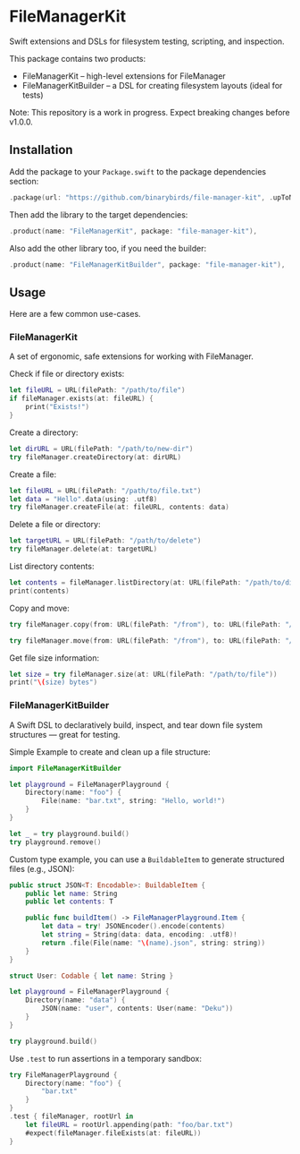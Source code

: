 # FileManagerKit

Swift extensions and DSLs for filesystem testing, scripting, and inspection.

This package contains two products:

- FileManagerKit – high-level extensions for FileManager
- FileManagerKitBuilder – a DSL for creating filesystem layouts (ideal for tests)

Note: This repository is a work in progress. Expect breaking changes before v1.0.0.


## Installation

Add the package to your `Package.swift` to the package dependencies section:

```swift
.package(url: "https://github.com/binarybirds/file-manager-kit", .upToNextMinor(from: "0.4.0")),
```

Then add the library to the target dependencies:

```swift
.product(name: "FileManagerKit", package: "file-manager-kit"),
```

Also add the other library too, if you need the builder:

```swift
.product(name: "FileManagerKitBuilder", package: "file-manager-kit"),
```


## Usage

Here are a few common use-cases.

### FileManagerKit 

A set of ergonomic, safe extensions for working with FileManager.

Check if file or directory exists:

```swift
let fileURL = URL(filePath: "/path/to/file")
if fileManager.exists(at: fileURL) {
    print("Exists!")
}
```

Create a directory:

```swift
let dirURL = URL(filePath: "/path/to/new-dir")
try fileManager.createDirectory(at: dirURL)
```

Create a file:

```swift
let fileURL = URL(filePath: "/path/to/file.txt")
let data = "Hello".data(using: .utf8)
try fileManager.createFile(at: fileURL, contents: data)
```

Delete a file or directory:

```swift
let targetURL = URL(filePath: "/path/to/delete")
try fileManager.delete(at: targetURL)
```

List directory contents:

```swift
let contents = fileManager.listDirectory(at: URL(filePath: "/path/to/dir"))
print(contents)
```

Copy and move:

```swift
try fileManager.copy(from: URL(filePath: "/from"), to: URL(filePath: "/to"))

try fileManager.move(from: URL(filePath: "/from"), to: URL(filePath: "/to"))
```

Get file size information:

```swift
let size = try fileManager.size(at: URL(filePath: "/path/to/file"))
print("\(size) bytes")
```


### FileManagerKitBuilder

A Swift DSL to declaratively build, inspect, and tear down file system structures — great for testing.


Simple Example to create and clean up a file structure:

```swift
import FileManagerKitBuilder

let playground = FileManagerPlayground {
    Directory(name: "foo") {
        File(name: "bar.txt", string: "Hello, world!")
    }
}

let _ = try playground.build()
try playground.remove()
```

Custom type example, you can use a `BuildableItem` to generate structured files (e.g., JSON):

```swift
public struct JSON<T: Encodable>: BuildableItem {
    public let name: String
    public let contents: T

    public func buildItem() -> FileManagerPlayground.Item {
        let data = try! JSONEncoder().encode(contents)
        let string = String(data: data, encoding: .utf8)!
        return .file(File(name: "\(name).json", string: string))
    }
}

struct User: Codable { let name: String }

let playground = FileManagerPlayground {
    Directory(name: "data") {
        JSON(name: "user", contents: User(name: "Deku"))
    }
}

try playground.build()
```

Use `.test` to run assertions in a temporary sandbox:

```swift
try FileManagerPlayground {
    Directory(name: "foo") {
        "bar.txt"
    }
}
.test { fileManager, rootUrl in
    let fileURL = rootUrl.appending(path: "foo/bar.txt")
    #expect(fileManager.fileExists(at: fileURL))
}
```
